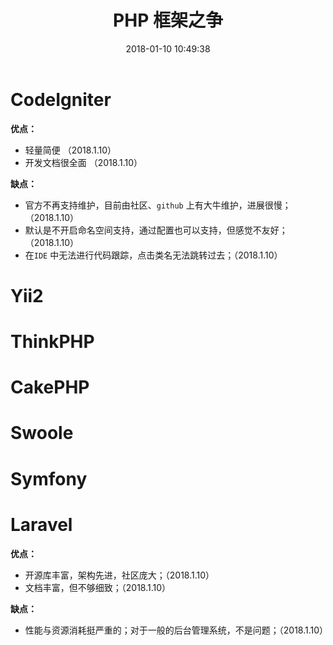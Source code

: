 ﻿---
title: PHP 框架之争
date: 2018-01-10 10:49:38
description: 整理 PHP 各个框架的优点与缺点，灵活与不足；
tags:
categories:
- PHP
---

# CodeIgniter

**优点：**

- 轻量简便 （2018.1.10）
- 开发文档很全面 （2018.1.10）

**缺点：**

- 官方不再支持维护，目前由社区、`github` 上有大牛维护，进展很慢； （2018.1.10）
- 默认是不开启命名空间支持，通过配置也可以支持，但感觉不友好；（2018.1.10）
- 在`IDE` 中无法进行代码跟踪，点击类名无法跳转过去；（2018.1.10）

# Yii2

# ThinkPHP

# CakePHP

# Swoole

# Symfony

# Laravel

**优点：**

- 开源库丰富，架构先进，社区庞大；（2018.1.10）
- 文档丰富，但不够细致；（2018.1.10）

**缺点：**

- 性能与资源消耗挺严重的；对于一般的后台管理系统，不是问题；（2018.1.10）


